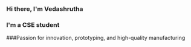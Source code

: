 ### Hi there, I'm Vedashrutha

### I'm a CSE student

###Passion for innovation, prototyping, and high-quality manufacturing

